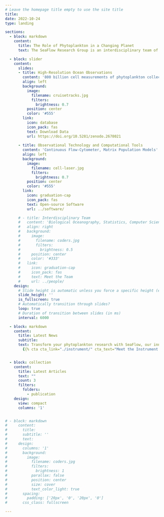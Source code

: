 ```yaml
---
# Leave the homepage title empty to use the site title
title:
date: 2022-10-24
type: landing

sections:
  - block: markdown
    content:
      title: The Role of Phytoplankton in a Changing Planet
      text: The SeaFlow Research Group is an interdisciplinary team of scientists dedicated to understanding the role of phytoplankton in a changing planet. These microscopic photosynthetic organisms are the invisible engines of our oceans, driving the biological carbon pump that helps regulate Earth's climate. We integrate innovative observational technologies with advanced computational approaches to understand how these microscopic photosynthetic organisms respond to and influence climate change.

  - block: slider
    content:
      slides:
      - title: High-Resolution Ocean Observations
        content: '800 billion cell measurements of phytoplankton collected across a distance equivalent to six global circumnavigations.'
        align: left
        background:
          image:
            filename: cruisetracks.jpg
            filters:
              brightness: 0.7
          position: center
          color: '#555'
        link:
          icon: database
          icon_pack: fas
          text: Download Data
          url: https://doi.org/10.5281/zenodo.2678021
          
      - title: Observational Technology and Computational Tools
        content: 'Continuous Flow-Cytometer, Matrix Population Models'
        align: left
        background:
          image:
            filename: cell-laser.jpg
            filters:
              brightness: 0.7
          position: center
          color: '#555'
        link:
          icon: graduation-cap
          icon_pack: fas
          text: Open-source Software
          url: ../software/

      # - title: Interdisciplinary Team
      #   content: 'Biological Oceanography, Statistics, Computer Science, Engineering'
      #   align: right
      #   background:
      #     image:
      #       filename: coders.jpg
      #       filters:
      #         brightness: 0.5
      #     position: center
      #     color: '#333'
      #   link:
      #     icon: graduation-cap
      #     icon_pack: fas
      #     text: Meet the Team
      #     url: ../people/
    design:
      # Slide height is automatic unless you force a specific height (e.g. '400px')
      slide_height: ''
      is_fullscreen: true
      # Automatically transition through slides?
      loop: true
      # Duration of transition between slides (in ms)
      interval: 6000

  - block: markdown
    content:
      title: Latest News
      subtitle:
      text: Transform your phytoplankton research with SeaFlow, our innovative flow cytometer that operates continuously underway. Own a SeaFlow or rent it for your upcoming research expeditions - [contact us](mailto:ribalet@uw.edu) to discuss your research needs and how to become a part of the SeaFlow community.
        {{% cta cta_link="./instrument/" cta_text="Meet the Instrument →" %}}


  - block: collection
    content:
      title: Latest Articles
      text: ""
      count: 3
      filters:
        folders:
          - publication
    design:
      view: compact
      columns: '1'


# - block: markdown
#     content:
#       title:
#       subtitle: ''
#       text:
#     design:
#       columns: '1'
#       background:
#         image: 
#           filename: coders.jpg
#           filters:
#             brightness: 1
#           parallax: false
#           position: center
#           size: cover
#           text_color_light: true
#       spacing:
#         padding: ['20px', '0', '20px', '0']
#       css_class: fullscreen

---
```

